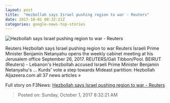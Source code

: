 ```yaml
---
layout: post
title:  "Hezbollah says Israel pushing region to war - Reuters"
date: 2017-10-01 08:32:21Z
categories: google-news-top-stories
---
```


![Hezbollah says Israel pushing region to war - Reuters](https://s3.reutersmedia.net/resources/r/?m=02&d=20171001&t=2&i=1203656807&w=&fh=545px&fw=&ll=&pl=&sq=&r=LYNXNPED900S5)

Reuters Hezbollah says Israel pushing region to war Reuters Israeli Prime Minister Benjamin Netanyahu opens the weekly cabinet meeting at his Jerusalem office September 26, 2017. REUTERS/Gali Tibbon/Pool. BEIRUT (Reuters) - Lebanon's Hezbollah accused Israeli Prime Minister Benjamin Netanyahu's ... Kurds' vote a step towards Mideast partition: Hezbollah Aljazeera.com all 37 news articles »


Full story on F3News: [Hezbollah says Israel pushing region to war - Reuters](http://www.f3nws.com/n/nHjvk)

> Posted on: Sunday, October 1, 2017 8:32:21 AM
